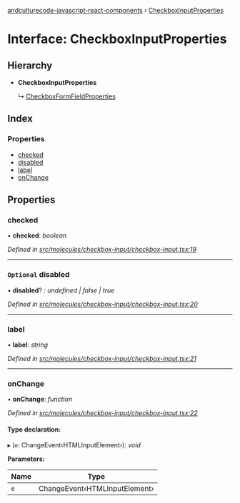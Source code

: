 [andculturecode-javascript-react-components](../README.md) › [CheckboxInputProperties](checkboxinputproperties.md)

# Interface: CheckboxInputProperties

## Hierarchy

* **CheckboxInputProperties**

  ↳ [CheckboxFormFieldProperties](checkboxformfieldproperties.md)

## Index

### Properties

* [checked](checkboxinputproperties.md#checked)
* [disabled](checkboxinputproperties.md#optional-disabled)
* [label](checkboxinputproperties.md#label)
* [onChange](checkboxinputproperties.md#onchange)

## Properties

###  checked

• **checked**: *boolean*

*Defined in [src/molecules/checkbox-input/checkbox-input.tsx:19](https://github.com/AndcultureCode/AndcultureCode.JavaScript.React.Components/blob/c9cfa12/src/molecules/checkbox-input/checkbox-input.tsx#L19)*

___

### `Optional` disabled

• **disabled**? : *undefined | false | true*

*Defined in [src/molecules/checkbox-input/checkbox-input.tsx:20](https://github.com/AndcultureCode/AndcultureCode.JavaScript.React.Components/blob/c9cfa12/src/molecules/checkbox-input/checkbox-input.tsx#L20)*

___

###  label

• **label**: *string*

*Defined in [src/molecules/checkbox-input/checkbox-input.tsx:21](https://github.com/AndcultureCode/AndcultureCode.JavaScript.React.Components/blob/c9cfa12/src/molecules/checkbox-input/checkbox-input.tsx#L21)*

___

###  onChange

• **onChange**: *function*

*Defined in [src/molecules/checkbox-input/checkbox-input.tsx:22](https://github.com/AndcultureCode/AndcultureCode.JavaScript.React.Components/blob/c9cfa12/src/molecules/checkbox-input/checkbox-input.tsx#L22)*

#### Type declaration:

▸ (`e`: ChangeEvent‹HTMLInputElement›): *void*

**Parameters:**

Name | Type |
------ | ------ |
`e` | ChangeEvent‹HTMLInputElement› |
